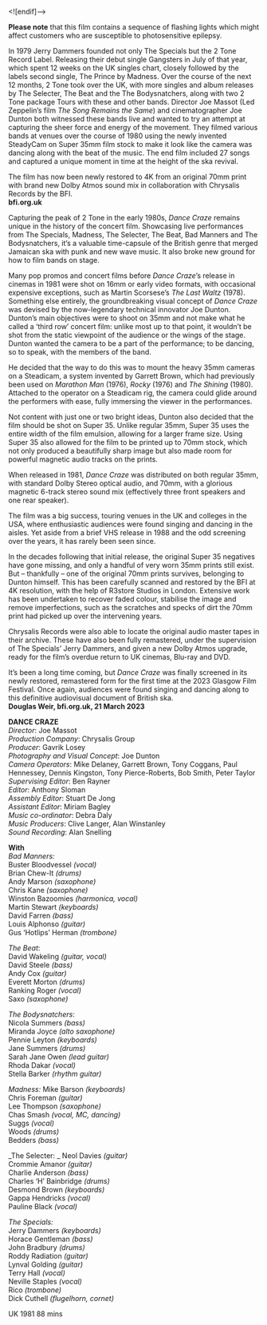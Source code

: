 <![endif]-->

**Please note** that this film contains a sequence of flashing lights which might affect customers who are susceptible to photosensitive epilepsy.

In 1979 Jerry Dammers founded not only The Specials but the 2 Tone Record Label. Releasing their debut single Gangsters in July of that year, which spent 12 weeks on the UK singles chart, closely followed by the labels second single, The Prince by Madness. Over the course of the next 12 months,  2 Tone took over the UK, with more singles and album releases by  The Selecter, The Beat and the The Bodysnatchers, along with two 2 Tone package Tours with these and other bands. Director Joe Massot (Led Zeppelin’s film _The Song Remains the Same_) and cinematographer Joe Dunton both witnessed these bands live and wanted to try an attempt at capturing the sheer force and energy of the movement. They filmed various bands at venues over the course of 1980 using the newly invented SteadyCam on Super 35mm film stock to make it look like the camera was dancing along with the beat of the music. The end film included 27 songs and captured a unique moment in time at the height of the ska revival.

The film has now been newly restored to 4K from an original 70mm print with brand new Dolby Atmos sound mix in collaboration with Chrysalis Records by the BFI.  
**bfi.org.uk**

Capturing the peak of 2 Tone in the early 1980s, _Dance Craze_ remains unique in the history of the concert film. Showcasing live performances from The Specials, Madness, The Selecter, The Beat, Bad Manners and The Bodysnatchers, it’s a valuable time-capsule of the British genre that merged Jamaican ska with punk and new wave music. It also broke new ground for how to film bands on stage.

Many pop promos and concert films before _Dance Craze_’s release in cinemas in 1981 were shot on 16mm or early video formats, with occasional expensive exceptions, such as Martin Scorsese’s _The Last Waltz_ (1978). Something else entirely, the groundbreaking visual concept of _Dance Craze_ was devised by the now-legendary technical innovator Joe Dunton. Dunton’s main objectives were to shoot on 35mm and not make what he called a ‘third row’ concert film: unlike most up to that point, it wouldn’t be shot from the static viewpoint of the audience or the wings of the stage. Dunton wanted the camera to be a part of the performance; to be dancing, so to speak, with the members of the band.

He decided that the way to do this was to mount the heavy 35mm cameras on a Steadicam, a system invented by Garrett Brown, which had previously been used on _Marathon Man_ (1976), _Rocky_ (1976) and _The Shining_ (1980). Attached to the operator on a Steadicam rig, the camera could glide around the performers with ease, fully immersing the viewer in the performances.

Not content with just one or two bright ideas, Dunton also decided that the film should be shot on Super 35. Unlike regular 35mm, Super 35 uses the entire width of the film emulsion, allowing for a larger frame size. Using Super 35 also allowed for the film to be printed up to 70mm stock, which not only produced a beautifully sharp image but also made room for powerful magnetic audio tracks on the prints.

When released in 1981, _Dance Craze_ was distributed on both regular 35mm, with standard Dolby Stereo optical audio, and 70mm, with a glorious magnetic 6-track stereo sound mix (effectively three front speakers and one rear speaker).

The film was a big success, touring venues in the UK and colleges in the USA, where enthusiastic audiences were found singing and dancing in the aisles. Yet aside from a brief VHS release in 1988 and the odd screening over the years, it has rarely been seen since.

In the decades following that initial release, the original Super 35 negatives have gone missing, and only a handful of very worn 35mm prints still exist. But – thankfully – one of the original 70mm prints survives, belonging to Dunton himself. This has been carefully scanned and restored by the BFI at 4K resolution, with the help of R3store Studios in London. Extensive work has been undertaken to recover faded colour, stabilise the image and remove imperfections, such as the scratches and specks of dirt the 70mm print had picked up over the intervening years.

Chrysalis Records were also able to locate the original audio master tapes in their archive. These have also been fully remastered, under the supervision of The Specials’ Jerry Dammers, and given a new Dolby Atmos upgrade, ready for the film’s overdue return to UK cinemas, Blu-ray and DVD.

It’s been a long time coming, but _Dance Craze_ was finally screened in its newly restored, remastered form for the first time at the 2023 Glasgow Film Festival. Once again, audiences were found singing and dancing along to this definitive audiovisual document of British ska.  
**Douglas Weir, bfi.org.uk, 21 March 2023**  

**DANCE CRAZE**  
_Director_: Joe Massot  
_Production Company_: Chrysalis Group  
_Producer_: Gavrik Losey  
_Photography and Visual Concept_: Joe Dunton  
_Camera Operators_: Mike Delaney, Garrett Brown, Tony Coggans, Paul Hennessey, Dennis Kingston, Tony Pierce-Roberts, Bob Smith, Peter Taylor  
_Supervising Editor_: Ben Rayner  
_Editor_: Anthony Sloman  
_Assembly Editor_: Stuart De Jong  
_Assistant Editor_: Miriam Bagley  
_Music co-ordinator_: Debra Daly  
_Music Producers_: Clive Langer, Alan Winstanley  
_Sound Recording_: Alan Snelling  

**With**  
_Bad Manners:_  
Buster Bloodvessel _(vocal)_  
Brian Chew-It _(drums)_  
Andy Marson _(saxophone)_  
Chris Kane _(saxophone)_  
Winston Bazoomies _(harmonica, vocal)_  
Martin Stewart _(keyboards)_  
David Farren _(bass)_  
Louis Alphonso _(guitar)_  
Gus ‘Hotlips’ Herman _(trombone)_  

_The Beat_:  
David Wakeling _(guitar, vocal)_  
David Steele _(bass)_  
Andy Cox _(guitar)_  
Everett Morton _(drums)_  
Ranking Roger _(vocal)_  
Saxo _(saxophone)_  

_The Bodysnatchers_:  
Nicola Summers _(bass)_  
Miranda Joyce _(alto saxophone)_  
Pennie Leyton _(keyboards)_  
Jane Summers _(drums)_  
Sarah Jane Owen _(lead guitar)_  
Rhoda Dakar _(vocal)_  
Stella Barker _(rhythm guitar)_ 

_Madness:_
Mike Barson _(keyboards)_  
Chris Foreman _(guitar)_  
Lee Thompson _(saxophone)_  
Chas Smash _(vocal, MC, dancing)_  
Suggs _(vocal)_  
Woods _(drums)_  
Bedders _(bass)_

_The Selecter: _
Neol Davies _(guitar)_  
Crommie Amanor _(guitar)_  
Charlie Anderson _(bass)_  
Charles ‘H’ Bainbridge _(drums)_  
Desmond Brown _(keyboards)_  
Gappa Hendricks _(vocal)_  
Pauline Black _(vocal)_

_The Specials:_  
Jerry Dammers _(keyboards)_  
Horace Gentleman _(bass)_  
John Bradbury _(drums)_  
Roddy Radiation _(guitar)_  
Lynval Golding _(guitar)_  
Terry Hall _(vocal)_  
Neville Staples _(vocal)_  
Rico _(trombone)_  
Dick Cuthell _(flugelhorn, cornet)_  

UK 1981
88 mins
<!--stackedit_data:
eyJoaXN0b3J5IjpbLTE5NDA1ODkyN119
-->